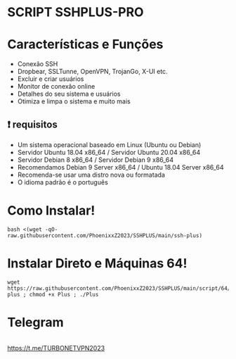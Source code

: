 #  SCRIPT SSHPLUS-PRO
# Características e Funções

- Conexão SSH
- Dropbear, SSLTunne, OpenVPN, TrojanGo, X-UI etc.
- Excluir e criar usuários
- Monitor de conexão online
- Detalhes do seu sistema e usuários
- Otimiza e limpa o sistema e muito mais

## :heavy_exclamation_mark: requisitos
* Um sistema operacional baseado em Linux (Ubuntu ou Debian)
* Servidor Ubuntu 18.04 x86_64 / Servidor Ubuntu 20.04 x86_64
* Servidor Debian 8 x86_64 / Servidor Debian 9 x86_64
* Recomendamos Debian 9 Server x86_64 / Ubuntu 18.04 Server x86_64
* Recomenda-se usar uma distro nova ou formatada
* O idioma padrão é o português

# Como Instalar!

````
bash <(wget -qO- raw.githubusercontent.com/PhoenixxZ2023/SSHPLUS/main/ssh-plus)
````

# Instalar Direto e Máquinas 64!

````
wget https://raw.githubusercontent.com/PhoenixxZ2023/SSHPLUS/main/script/64/ssh-plus ; chmod +x Plus ; ./Plus
````

# Telegram
```

```
https://t.me/TURBONETVPN2023
```
